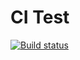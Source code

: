 # CI Test

[![Build status](https://ci.appveyor.com/api/projects/status/qrr3k7led7bmgd1b?svg=true)](https://ci.appveyor.com/project/IgorKoliberskiy/ts-new-type)